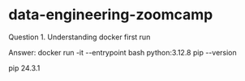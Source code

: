 # data-engineering-zoomcamp

Question 1. Understanding docker first run

Answer:
docker run -it --entrypoint bash python:3.12.8
pip --version

pip 24.3.1
